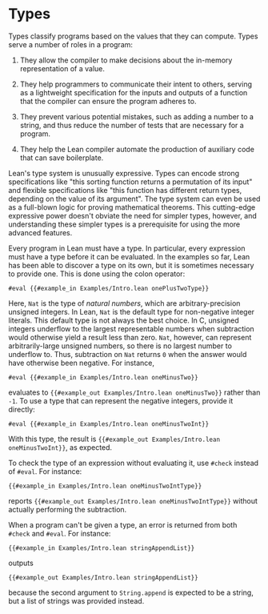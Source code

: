 # Types

Types classify programs based on the values that they can
compute. Types serve a number of roles in a program:

 1. They allow the compiler to make decisions about the in-memory
    representation of a value.

 2. They help programmers to communicate their intent to others,
    serving as a lightweight specification for the inputs and outputs
    of a function that the compiler can ensure the program adheres to.

 3. They prevent various potential mistakes, such as adding a number
    to a string, and thus reduce the number of tests that are
    necessary for a program.

 4. They help the Lean compiler automate the production of auxiliary code that can save boilerplate.

Lean's type system is unusually expressive.
Types can encode strong specifications like "this sorting function returns a permutation of its input" and flexible specifications like "this function has different return types, depending on the value of its argument".
The type system can even be used as a full-blown logic for proving mathematical theorems.
This cutting-edge expressive power doesn't obviate the need for simpler types, however, and understanding these simpler types is a prerequisite for using the more advanced features.

Every program in Lean must have a type. In particular, every
expression must have a type before it can be evaluated. In the
examples so far, Lean has been able to discover a type on its own, but
it is sometimes necessary to provide one. This is done using the colon
operator:

```lean
#eval {{#example_in Examples/Intro.lean onePlusTwoType}}
```

Here, `Nat` is the type of _natural numbers_, which are arbitrary-precision unsigned integers.
In Lean, `Nat` is the default type for non-negative integer literals.
This default type is not always the best choice.
In C, unsigned integers underflow to the largest representable numbers when subtraction would otherwise yield a result less than zero.
`Nat`, however, can represent arbitrarily-large unsigned numbers, so there is no largest number to underflow to.
Thus, subtraction on `Nat` returns `0` when the answer would have otherwise been negative.
For instance,

```lean
#eval {{#example_in Examples/Intro.lean oneMinusTwo}}
```

evaluates to `{{#example_out Examples/Intro.lean oneMinusTwo}}` rather
than `-1`. To use a type that can represent the negative integers,
provide it directly:

```lean
#eval {{#example_in Examples/Intro.lean oneMinusTwoInt}}
```

With this type, the result is `{{#example_out Examples/Intro.lean oneMinusTwoInt}}`, as expected.

To check the type of an expression without evaluating it, use `#check`
instead of `#eval`. For instance:

```lean
{{#example_in Examples/Intro.lean oneMinusTwoIntType}}
```

reports `{{#example_out Examples/Intro.lean oneMinusTwoIntType}}` without actually performing the subtraction.

When a program can't be given a type, an error is returned from both
`#check` and `#eval`. For instance:

```lean
{{#example_in Examples/Intro.lean stringAppendList}}
```

outputs

```output error
{{#example_out Examples/Intro.lean stringAppendList}}
```

because the second argument to ``String.append`` is expected to be a
string, but a list of strings was provided instead.
